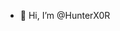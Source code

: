 - 👋 Hi, I’m @HunterX0R

<!---
HunterX0R/HunterX0R is a ✨ special ✨ repository because its `README.md` (this file) appears on your GitHub profile.
You can click the Preview link to take a look at your changes.
--->

